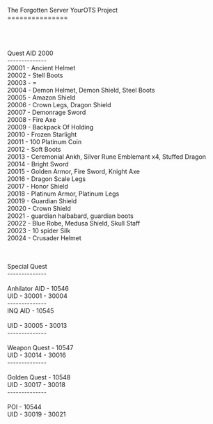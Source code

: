 The Forgotten Server YourOTS Project<br>
===============<br><br><br><br>

Quest AID 2000<br>
--------------<br>
20001 - Ancient Helmet<br>
20002 - Stell Boots<br>
20003 - =<br>
20004 - Demon Helmet, Demon Shield, Steel Boots<br>
20005 - Amazon Shield<br>
20006 - Crown Legs, Dragon Shield<br>
20007 - Demonrage Sword<br>
20008 - Fire Axe<br>
20009 - Backpack Of Holding<br>
20010 - Frozen Starlight<br>
20011 - 100 Platinum Coin<br>
20012 - Soft Boots<br>
20013 - Ceremonial Ankh, Silver Rune Emblemant x4, Stuffed Dragon<br>
20014 - Bright Sword<br>
20015 - Golden Armor, Fire Sword, Knight Axe<br>
20016 - Dragon Scale Legs<br>
20017 - Honor Shield<br>
20018 - Platinum Armor, Platinum Legs<br>
20019 - Guardian Shield<br>
20020 - Crown Shield<br>
20021 - guardian halbabard, guardian boots<br>
20022 - Blue Robe, Medusa Shield, Skull Staff<br>
20023 - 10 spider Silk<br>
20024 - Crusader Helmet<br><br><br>

Special Quest<br>
--------------<br><br>
Anhilator AID - 10546<br>
UID - 30001 - 30004<br>
--------------<br>
INQ AID - 10545<br><br>
UID - 30005 - 30013<br>
--------------<br><br>
Weapon Quest - 10547<br>
UID - 30014 - 30016<br>
--------------<br><br>
Golden Quest - 10548<br>
UID - 30017 - 30018<br>
--------------<br><br>
POI - 10544<br>
UID - 30019 - 30021<br>

